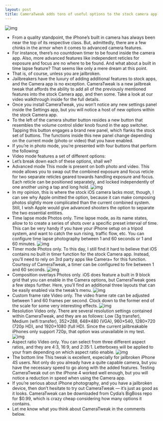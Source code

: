 ```yaml
---
layout: post
title: CameraTweak adds tons of useful options to the stock camera app
---
```

![img](http://media.idownloadblog.com/wp-content/uploads/2012/10/iPhone-Screenshot-CameraTweak-01.jpg)
* From a quality standpoint, the iPhone’s built in camera has always been near the top of its respective class. But, admittedly, there are a few chinks in the armor when it comes to advanced camera features.
* For instance, there’s no countdown timer to be found inside the camera app. Also, more advanced features like independent reticles for exposure and focus are no where to be found. And what about a built in time lapse feature? That seems like only a mere dream at this point.
* That is, of course, unless you are jailbroken.
* Jailbreakers have the luxury of adding additional features to stock apps, and the Camera app is no exception. CameraTweak is a new jailbreak tweak that affords the ability to add all of the previously mentioned features into the stock Camera app, and then some. Take a look at our video walkthrough inside for the full details.
* Once you install CameraTweak, you won’t notice any new settings panel inside the Settings app, but you will notice a host of new options within the stock Camera app.
* To the left of the camera shutter button resides a new button that resembles the volume control slider knob found in the app switcher. Tapping this button engages a brand new panel, which flanks the stock set of buttons. The functions inside this new panel change depending on the current mode (photo or video) that you have enabled.
* If you’re in photo mode, you’re presented with four buttons that perform the following:
* Video mode features a set of different options:
* Let’s break down each of these options, shall we?
* Advanced mode This mode is present on both photo and video. This mode allows you to swap out the combined exposure and focus reticle for two separate reticles geared towards handling exposure and focus. Each reticle can be positioned separately, and locked independently of one another using a tap and long hold.
![img](http://media.idownloadblog.com/wp-content/uploads/2012/10/CameraTweak-Advanced.jpg)
* In my opinion, this is where the stock iOS camera lacks most, though, I can see why Apple omitted the option, because it can make composing photos slightly more complicated than the current combined system. Still, I wish Apple would give advanced shooters the option to separate the two essential entities.
* Time lapse mode Photos only. Time lapse mode, as its name states, allow to to create a series of shots over a specific preset interval of time. This can be very handy if you have your iPhone setup on a tripod system, and want to catch the sun rising, traffic flow, etc. You can configure time lapse photography between 1 and 60 seconds or 1 and 60 minutes.
![img](http://media.idownloadblog.com/wp-content/uploads/2012/10/CameraTweak-Time-Lapse.jpg)
* Timer mode Photos only. To this day, I still find it hard to believe that iOS contains no built in timer function for the stock Camera app. Instead, you’ll need to rely on 3rd party apps like Camera+ for this function. Courtesy of CameraTweak, a timer can be configured to fire between 1 and 60 seconds.
![img](http://media.idownloadblog.com/wp-content/uploads/2012/10/CameraTweak-Timer.jpg)
* Composition overlays Photos only. iOS does feature a built in 9 block grid that you can enable in the Camera options, but CameraTweak goes a few steps further. Here, you’ll find an additional three layouts that can be easily enabled via the tweak’s menu.
![img](http://media.idownloadblog.com/wp-content/uploads/2012/10/CameraTweak-Composition-Mode.jpg)
* Custom frame rate Video only. The video frame rate can be adjusted between 1 and 60 frames per second. Clock down to the former end of the scale for some very interesting effects.
![img](http://media.idownloadblog.com/wp-content/uploads/2012/10/CameraTweak-Frame-Rate.jpg)
* Resolution Video only. There are several resolution settings contained within CameraTweak, and they are as follows: Low (3g transfer), Medium (wifi transfer), 352×288, 648×480 (VGA), 960×540, 1280×720 (720p HD), and 1920×1080 (full HD). Since the current jailbreakable iPhones only support 720p, that option was unavailable in my test.
![img](http://media.idownloadblog.com/wp-content/uploads/2012/10/Camera-Tweak-Resolution.jpg)
* Aspect ratio Video only. You can select from three different aspect ratios, and they are 4:3, 16:9, and 2:35:1. Letterboxes will be applied to your fram depending on which aspect ratio enable.
![img](http://media.idownloadblog.com/wp-content/uploads/2012/10/CameraTweak-Aspect-Ratio.jpg)
* The bottom line This tweak is excellent, especially for jailbroken iPhone 4S users. Not only do you already have a quite capable camera, but you have the necessary speed to go along with the added features. Testing CameraTweak out on the iPhone 4 worked well enough, but you will notice a reduction in speed when using the Camera app.
* If you’re serious about iPhone photography, and you have a jailbroken device, then don’t hesitate to try out CameraTweak — it’s just as good as it looks. CameraTweak can be downloaded from Cydia’s BigBoss repo for $0.99, which is crazy cheap considering how many options it contains.
* Let me know what you think about CameraTweak in the comments below.

